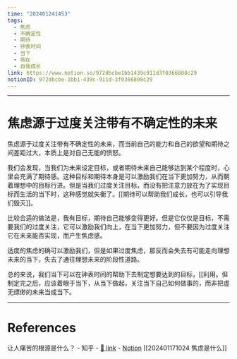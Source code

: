 ```yaml
---
time: "202401241453"
tags:
  - 焦虑
  - 不确定性
  - 期待
  - 钟表时间
  - 当下
  - 临在
  - 自我成长
link: https://www.notion.so/972dbcbe1bb1439c911d3f0366808c29
notionID: 972dbcbe-1bb1-439c-911d-3f0366808c29
---
```


--- 
# 焦虑源于过度关注带有不确定性的未来

焦虑源于过度关注带有不确定性的未来，而当前自己的能力和自己的欲望和期待之间差距过大，本质上是对自己无能的愤怒。

我们会发现，当我们为未来设定目标，或者期待未来自己能够达到某个程度时，心里会充满了期待感。这种目标和期待本身是可以激励我们在当下更加努力，从而朝着理想中的目标行进。但是当我们过度关注目标，而没有把注意力放在为了实现目标而生活的当下时，这种感觉就失衡了。[[期待可以帮助我们成长，也可以引导我们毁灭]]。

比较合适的做法是，我有目标，期待自己能够变得更好。但是它仅仅是目标，不需要我们的过度关注，它可以激励我们向上，在当下更加努力，但不要因为过度关注它在未来能否实现，而产生焦虑感。

适度的焦虑的确可以激励我们，但是如果过度焦虑，那反而会失去有可能走向理想未来的当下，失去了通往理想未来的阶段性道路。

总的来说，我们当下可以在钟表时间的帮助下去制定想要达到的目标，[[利用。但制定完之后，应该着眼于当下，从当下做起，关注当下自己如何做事的，而非把虚无缥缈的未来当成当下。

---
# References

让人痛苦的根源是什么？ - 知乎 - [🔗 link](https://www.zhihu.com/question/402035249/answer/3029384205?utm_psn=1730873284793741312) - [Notion](https://www.notion.so/202401171024-fe17ceb6eb44497a9e4ed52fb1aafa45?pvs=4)
[[202401171024 焦虑是什么]]